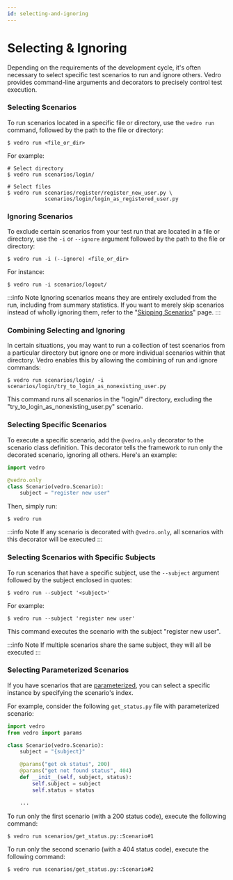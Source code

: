 ```yaml
---
id: selecting-and-ignoring
---
```


# Selecting & Ignoring

Depending on the requirements of the development cycle, it's often necessary to select specific test scenarios to run and ignore others.  Vedro provides command-line arguments and decorators to precisely control test execution.

### Selecting Scenarios

To run scenarios located in a specific file or directory, use the `vedro run` command, followed by the path to the file or directory:

```shell
$ vedro run <file_or_dir>
```

For example:

```shell
# Select directory
$ vedro run scenarios/login/

# Select files
$ vedro run scenarios/register/register_new_user.py \
            scenarios/login/login_as_registered_user.py
```

### Ignoring Scenarios

To exclude certain scenarios from your test run that are located in a file or directory, use the `-i` or `--ignore` argument followed by the path to the file or directory:

```shell
$ vedro run -i (--ignore) <file_or_dir>
```

For instance:

```shell
$ vedro run -i scenarios/logout/
```

:::info Note
Ignoring scenarios means they are entirely excluded from the run, including from summary statistics. If you want to merely skip scenarios instead of wholly ignoring them, refer to the "[Skipping Scenarios](../features/skipping-scenarios)" page.
:::

### Combining Selecting and Ignoring

In certain situations, you may want to run a collection of test scenarios from a particular directory but ignore one or more individual scenarios within that directory. Vedro enables this by allowing the combining of run and ignore commands:

```shell
$ vedro run scenarios/login/ -i scenarios/login/try_to_login_as_nonexisting_user.py
```

This command runs all scenarios in the "login/" directory, excluding the "try_to_login_as_nonexisting_user.py" scenario.

### Selecting Specific Scenarios

To execute a specific scenario, add the `@vedro.only` decorator to the scenario class definition. This decorator tells the framework to run only the decorated scenario, ignoring all others. Here's an example:

```python
import vedro

@vedro.only
class Scenario(vedro.Scenario):
    subject = "register new user"
```

Then, simply run:

```shell
$ vedro run
```

:::info Note
If any scenario is decorated with `@vedro.only`, all scenarios with this decorator will be executed
:::

### Selecting Scenarios with Specific Subjects

To run scenarios that have a specific subject, use the `--subject` argument followed by the subject enclosed in quotes:

```shell
$ vedro run --subject '<subject>'
```

For example:

```shell
$ vedro run --subject 'register new user'
```

This command executes the scenario with the subject "register new user".

:::info Note
If multiple scenarios share the same subject, they will all be executed
:::

### Selecting Parameterized Scenarios

If you have scenarios that are [parameterized](../features/parameterized-scenarios), you can select a specific instance by specifying the scenario's index.

For example, consider the following `get_status.py` file with parameterized scenario:

```python
import vedro
from vedro import params

class Scenario(vedro.Scenario):
    subject = "{subject}"

    @params("get ok status", 200)
    @params("get not found status", 404)
    def __init__(self, subject, status):
        self.subject = subject
        self.status = status

    ...
```

To run only the first scenario (with a 200 status code), execute the following command:

```
$ vedro run scenarios/get_status.py::Scenario#1
```

To run only the second scenario (with a 404 status code), execute the following command:

```
$ vedro run scenarios/get_status.py::Scenario#2
```

